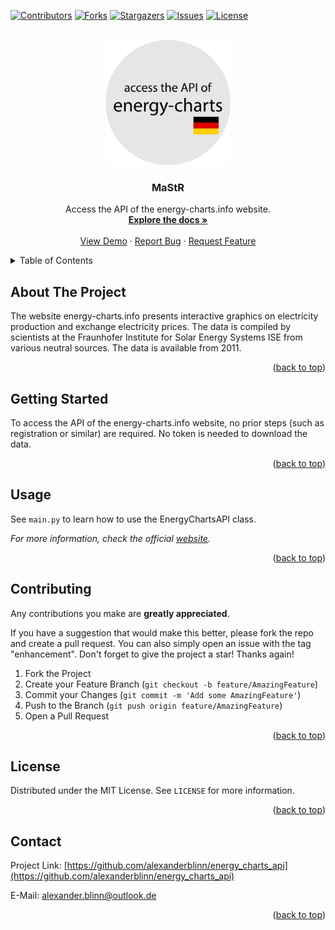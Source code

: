 <!---
README.md for the `energy_charts_api` repository.
-->




<!-- PROJECT INFO -->
[![Contributors][contributors-shield]][contributors-url]
[![Forks][forks-shield]][forks-url]
[![Stargazers][stars-shield]][stars-url]
[![Issues][issues-shield]][issues-url]
[![License][license-shield]][license-url]




<!-- PROJECT LOGO -->
<br />
<div align="center">
  <a href="https://github.com/alexanderblinn/energy_charts_api">
    <img src="logo/logo.png" alt="Logo" width="200" height="200">
  </a>

  <h3 align="center">MaStR</h3>

  <p align="center">
    Access the API of the energy-charts.info website.
    <br />
    <a href="https://github.com/alexanderblinn/energy_charts_api/blob/main/README.md"><strong>Explore the docs »</strong></a>
    <br />
    <br />
    <a href="https://github.com/alexanderblinn/energy_charts_api/blob/main/README.md">View Demo</a>
    ·
    <a href="https://github.com/alexanderblinn/energy_charts_api/issues">Report Bug</a>
    ·
    <a href="https://github.com/alexanderblinn/energy_charts_api/issues">Request Feature</a>
  </p>
</div>




<!-- TABLE OF CONTENTS -->
<details>
  <summary>Table of Contents</summary>
  <ol>
    <li>
      <a href="#about-the-project">About The Project</a>
    </li>
    <li>
      <a href="#getting-started">Getting Started</a>
    </li>
    <li><a href="#usage">Usage</a></li>
    <li><a href="#contributing">Contributing</a></li>
    <li><a href="#license">License</a></li>
    <li><a href="#contact">Contact</a></li>
  </ol>
</details>




<!-- ABOUT THE PROJECT -->
## About The Project
The website energy-charts.info presents interactive graphics on electricity production and exchange electricity prices. The data is compiled by scientists at the Fraunhofer Institute for Solar Energy Systems ISE from various neutral sources. The data is available from 2011.

<p align="right">(<a href="#readme-top">back to top</a>)</p>




<!-- GETTING STARTED -->
## Getting Started

To access the API of the energy-charts.info website, no prior steps (such as registration or similar) are required. No token is needed to download the data.

<p align="right">(<a href="#readme-top">back to top</a>)</p>





<!-- USAGE EXAMPLES -->
## Usage

See `main.py` to learn how to use the EnergyChartsAPI class.

_For more information, check the official [website](https://api.energy-charts.info/)._

<p align="right">(<a href="#readme-top">back to top</a>)</p>




<!-- CONTRIBUTING -->
## Contributing

Any contributions you make are **greatly appreciated**.

If you have a suggestion that would make this better, please fork the repo and create a pull request. You can also simply open an issue with the tag "enhancement".
Don't forget to give the project a star! Thanks again!

1. Fork the Project
2. Create your Feature Branch (`git checkout -b feature/AmazingFeature`)
3. Commit your Changes (`git commit -m 'Add some AmazingFeature'`)
4. Push to the Branch (`git push origin feature/AmazingFeature`)
5. Open a Pull Request

<p align="right">(<a href="#readme-top">back to top</a>)</p>




<!-- LICENSE -->
## License

Distributed under the MIT License. See `LICENSE` for more information.

<p align="right">(<a href="#readme-top">back to top</a>)</p>




<!-- CONTACT -->
## Contact

Project Link: [https://github.com/alexanderblinn/energy_charts_api](https://github.com/alexanderblinn/energy_charts_api)

E-Mail: [alexander.blinn@outlook.de](alexander.blinn@outlook.de)

<p align="right">(<a href="#readme-top">back to top</a>)</p>




<!-- MARKDOWN LINKS & IMAGES -->
<!-- https://www.markdownguide.org/basic-syntax/#reference-style-links -->
[contributors-shield]: https://img.shields.io/github/contributors/alexanderblinn/energy_charts_api.svg?style=for-the-badge
[contributors-url]: https://github.com/alexanderblinn/energy_charts_api/graphs/contributors
[forks-shield]: https://img.shields.io/github/forks/alexanderblinn/energy_charts_api.svg?style=for-the-badge
[forks-url]: https://github.com/alexanderblinn/energy_charts_api/network/members
[stars-shield]: https://img.shields.io/github/stars/alexanderblinn/energy_charts_api.svg?style=for-the-badge
[stars-url]: https://github.com/alexanderblinn/energy_charts_api/stargazers
[issues-shield]: https://img.shields.io/github/issues/alexanderblinn/energy_charts_api.svg?style=for-the-badge
[issues-url]: https://github.com/alexanderblinn/energy_charts_api/issues
[license-shield]: https://img.shields.io/github/license/alexanderblinn/energy_charts_api.svg?style=for-the-badge
[license-url]: https://github.com/alexanderblinn/energy_charts_api/blob/main/LICENSE
